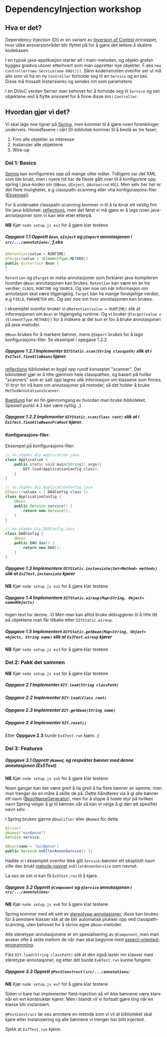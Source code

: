 # DependencyInjection workshop

## Hva er det?
Dependency Injection (DI) er en variant av [Inversion of Control](https://en.wikipedia.org/wiki/Inversion_of_control) prinsippet, hvor ulike ansvarsområder blir flyttet på for å gjøre det lettere å skalere kodebasen.

I en typisk java-applikasjon starter alt i main-metoden, og objekt-grafen bygges gradvis utover etterhvert som man oppretter nye objekter.
F.eks `new Controller(new Service(new DAO()))`. 
Sånn kodensnutten ovenfor ser ut må alle som vil ha en ny `Controller` forholde seg til en `Service` og en `DAO`.  
Disse må trossalt instansieres og sendes inn som parametere. 

I en DI/IoC verden fjerner man behovet for å forholde seg til `Service` og `DAO` objektene ved å flytte ansvaret for å finne disse inn i `Controller`. 

## Hvordan gjør vi det?

Vi skal lage noe ligner på [Spring](https://spring.io/), men kommer til å gjøre noen forenklinger underveis. 
Hovedfasene i vårt DI-bibliotek kommer til å bestå av tre faser;
1. Finn alle objekter av interesse
2. Instansier alle objektene
3. Wire-up

### Del 1: Basics 
[Spring](https://spring.io/) kan konfigureres opp på mange ulike måter.
Tidligere var det XML som ble brukt, men i nyere tid har de fleste gått over til å konfigurere opp spring i java-koden sin (`@Bean`, `@Inject`, `@Autowired` etc).
Men selv her her er det flere muligheter, e.g classpath-scanning eller vha konfigurasjons-filer ([Eksempel](https://github.com/nutgaard/springboot-jersey-boilerplate/blob/master/src/main/java/no/utgdev/ssrr/config/AppConfig.java)). 

For å undersøke classpath-scanning kommer vi til å ta ibruk ett veldig fint lite java-bibliotek: [reflections](https://github.com/ronmamo/reflections),
men det først vi må gjøre er å lage noen java-annotasjoner som vi kan lete etter etterpå.

**NB** Kjør `node setup.js ex1` for å gjøre klar testene

##### Oppgave 1.1 Opprett `Bean`, `@Inject` og `@Import` annotasjonen i `src/.../annotations/`, f.eks
```java
@Retention(value = RUNTIME)
@Target(value = {ElementType.METHOD})
public @interface Bean {
}
```
`Retention` og `@Target` er meta-annotasjoner som forklarer java-kompileren hvordan `@Bean` annotasjonen kan brukes.
`Retention` kan være en av tre verdier; `CLASS`, `RUNTIME` og `SOURCE`. Og sier noe om når informasjon om annotasjon skal være tilgjengelig.
`Target` kan ha mange forskjellige verdier, e.g `FIELD`, `PARAMETER` etc. Og sier noe om hvor annotasjonen kan brukes.

I eksemplet ovenfor bruker vi `@Retention(value = RUNTIME)` slik at informasjonen om `Bean` er tilgjengelig runtime.
Og vi bruker `@Target(value = {ElementType.METHOD})` for å indikere at det kun er lov å bruke annotasjonen på java-metoder.

`@Bean` brukes for å markere bønner, mens `@Import` brukes for å lage konfigurasjons-filer. Se eksempel i oppgave 1.2.2

##### Oppgave 1.2.1 Implementer `DIYStatic.scan(String classpath)` slik at i `Ex1Test.finnAlleBeans` kjører.
[reflections](https://github.com/ronmamo/reflections) biblioteket er bygd opp rundt konseptet "scanner". 
Det biblioteket gjør er å titte gjennom hele classpathen, og basert på hvilke "scanners" som er satt opp lagres ulik informasjon om klassene som finnes. 
Vi bryr for nå bare om annotasjoner på metoder, så det holder å bruke `MethodAnnotationsScanner`.

[Baeldung](https://www.baeldung.com/reflections-library) har en fin gjennomgang av hvordan man bruke biblioteket. Spesielt punkt 4.3 kan være nyttig. ;) 

##### Oppgave 1.2.2 Implementer `DIYStatic.scan(Class root)` slik at i `Ex1Test.finnAlleBeansFraRoot` kjører.

#### Konfigurasjons-filer:

Eksempel på konfigurasjons-filer:
```java
// no.utgdev.diy.Application.java
class Application {
    public static void main(String[] args){
        DIY.load(ApplicationConfig.class);
    }
}

// no.utgdev.diy.ApplicationConfig.java
@Import(values = { DAOConfig.class })
class ApplicationConfig {
    @Bean
    public Service service() {
        return new Service();
    }
}

// no.utgdev.diy.DAOConfig.java
class DAOConfig {
    @Bean
    public DAO dao() {
        return new DAO();
    }
}
```

##### Oppgave 1.3 Implementere `DIYStatic.instansiate(Set<Method> methods)` slik at `Ex2Test.instansiate` kjører

**NB** Kjør `node setup.js ex2` for å gjøre klar testene


##### Oppgave 1.4 Implementere `DIYStatic.wireup(Map<String, Object> namedObjects)`
Ingen test for denne. :O Men man kan alltid bruke debuggeren til å titte litt på objektene man får tilbake etter `DIYStatic.wireup`.

##### Oppgave 1.5 Implementere `DIYStatic.getBean(Map<String, Object> objects, String name)` slik at `Ex3Test.wireup` kjører

**NB** Kjør `node setup.js ex3` for å gjøre klar testene


### Del 2: Pakk det sammen

**NB** Kjør `node setup.js ex4` for å gjøre klar testene
 
##### Oppgave 2.1 Implementer `DIY.load(String classPath)`
##### Oppgave 2.2 Implementer `DIY.load(Class root)`
##### Oppgave 2.3 Implementer `DIY.getBean(String name)`
##### Oppgave 2.4 Implementer `DIY.reset()`


Etter **Oppgave 2.3** burde `Ex4Test.run` kjøre. ;) 

### Del 3: Features

##### Oppgave 3.1 Opprett `@Named`, og respekter bønner med denne annotasjonen (Ex5Test)

**NB** Kjør `node setup.js ex5` for å gjøre klar testene

Noen ganger kan det være greit å ha greit å ha flere bønner av samme, men man trenger da en måte å skille de på.
Dette håndteres via å gi alle bønner ett navn ([BeanNameGenerator](https://docs.spring.io/spring-framework/docs/5.1.9.RELEASE/javadoc-api/org/springframework/beans/factory/support/BeanNameGenerator.html)),
men for å slippe å holde styr på hvilken navn Spring velger å gi til bønnen vår så kan vi velge å gi den ett spesifikt navn selv.

I Spring brukes gjerne `@Qualifier` eller `@Named` for dette. 

```java
@Inject
@Named("minBønne")
Service service;

@Bean(name = "minBønne")
public Service enEllerAnnenService() {}
```

Hadde vi i eksemplet ovenfor ikke gitt `Service`-bønnen ett eksplisitt navn ville den brukt [metode-navnet](https://docs.spring.io/spring-javaconfig/docs/1.0-m2/reference/html/naming-strategy.html) `enEllerAnnenService` som navnet.

La oss se om vi kan få `Ex5Test.run` til å kjøre.


##### Oppgave 3.2 Opprett `@Component` og `@Service` annotasjonen i `src/.../annotations/`

**NB** Kjør `node setup.js ex6` for å gjøre klar testene

Spring kommer med ett sett av [stereotype-annotasjoner](https://docs.spring.io/spring-framework/docs/current/spring-framework-reference/core.html#beans-stereotype-annotations),
disse kan brukes for å annotere klasser slik at de blir automatisk plukket opp ved classpath-scanning, 
uten behovet for å skrive egne `@Bean`-metoder.

Alle steretype-annotasjonene er en spesialisering av `@Component`, men man ønsker ofte å skille mellom de når man skal begynne med [aspect-oriented-programming](https://docs.spring.io/spring-framework/docs/current/spring-framework-reference/core.html#aop).

Fiks `DIY.load(String classPath)` slik at den også laster inn klasser med steretype-annotasjoner, og etter det burde `Ex6Test.run` kunne fungere.

##### Oppgave 3.3 Opprett `@PostConstruct` i `src/.../annotations/`

**NB** Kjør `node setup.js ex7` for å gjøre klar testene

Siden vi bare har implementer field-injection så vil ikke bønnene være klare når en evt konstruktør kjører.
Men i blandt vil vi fortsatt gjøre ting når en klasse blir instansiert.

`@PostConstruct` lar oss annotere en metode som vi vil at biblioteket skal kjøre etter instansiering og alle bønnene vi trenger har blitt injected.

Sjekk at `Ex7Test.run` kjører. 


